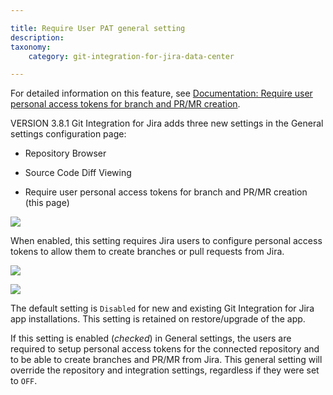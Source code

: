 ```yaml
---

title: Require User PAT general setting
description:
taxonomy:
    category: git-integration-for-jira-data-center

---
```

For detailed information on this feature, see [Documentation: Require user personal access tokens for branch and PR/MR creation](/git-integration-for-jira-self-managed/require-personal-access-tokens-for-user-actions-create-branch-pull-request-gij-self-managed).

VERSION 3.8.1 Git Integration for Jira adds three new settings in the General settings configuration page:

*   Repository Browser

*   Source Code Diff Viewing

*   Require user personal access tokens for branch and PR/MR creation (this page)


![](https://bigbrassband.atlassian.net/wiki/download/thumbnails/1947107395/gitserver-gencfg-req-pat-tokens.png?version=1&modificationDate=1647773429777&cacheVersion=1&api=v2&width=680&height=120)

When enabled, this setting requires Jira users to configure personal access tokens to allow them to create branches or pull requests from Jira.

![](https://bigbrassband.atlassian.net/wiki/download/attachments/1947107395/gitserver-create-pullreq-dlg-reqPAT.png?version=1&modificationDate=1631802924891&cacheVersion=1&api=v2)

![](https://bigbrassband.atlassian.net/wiki/download/attachments/1947107395/gitserver-create-branch-req-user-pat-enabled-aws.png?version=1&modificationDate=1631802924630&cacheVersion=1&api=v2)


The default setting is `Disabled` for new and existing Git Integration for Jira app installations. This setting is retained on restore/upgrade of the app.

If this setting is enabled (_checked_) in General settings, the users are required to setup personal access tokens for the connected repository and to be able to create branches and PR/MR from Jira. This general setting will override the repository and integration settings, regardless if they were set to `OFF`.

